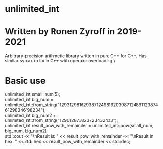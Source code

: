 # unlimited_int
# Written by Ronen Zyroff in 2019-2021
Arbitrary-precision arithmetic library written in pure C++ for C++. Has similar syntax to int in C++ with operator overloading.\
# Basic use
unlimited_int small_num(5);\
unlimited_int big_num = unlimited_int::from_string("129312981629387124981620398712489112387461298346198234");\
unlimited_int big_num2 = unlimited_int::from_string("129012873823723432423");\
unlimited_int result_pow_with_remainder = unlimited_int::pow(small_num, big_num, big_num2);\
std::cout << "\nResult is: " << result_pow_with_remainder << "\nResult in hex: " << std::hex << result_pow_with_remainder << std::dec;
